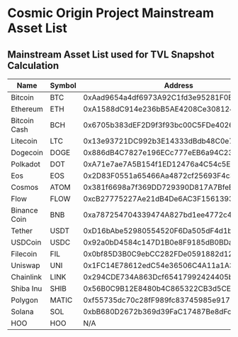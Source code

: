 # Cosmic Origin Project Mainstream Asset List

## Mainstream Asset List used for TVL Snapshot Calculation

|Name| Symbol | Address | Decimals  |
|  ----  | ----  | ---- | ---- |
| Bitcoin  | BTC |	0xAad9654a4df6973A92C1fd3e95281F0B37960CCd	|	8	|
| Ethereum |	ETH | 	0xA1588dC914e236bB5AE4208Ce3081246f7A00193	|	18	|
| Bitcoin Cash |	BCH | 	0x6705b383dEF2D9f3f93bc00C5FDe402613d2D695	|	8	|
| Litecoin |	LTC | 	0x13e93721DC992b3E14333dBdb48C0e7Ec55431c3	|	8	|
| Dogecoin |	DOGE | 	0x886dB4C7827e196ECc777eEB6a94C23c79B9467A	|	8	|
| Polkadot |	DOT | 	0xA71e7ae7A5B154f1ED12476a4C54c5Ec6e3426AC	|	10	|
| Eos |	EOS | 	0x2D83F0551a65466Aa4872cf25693F4c3e834f602	|	4	|
| Cosmos |	ATOM | 	0x381f6698a7f369DD729390D817A7BfeB765fB105	|	6	|
| Flow |	FLOW | 	0xcB27775227Ae21dB4De6AC3F156139300Cf70aF5	|	8	|
| Binance Coin |	BNB | 	0xa787254704339474A827bd1ee4772c455e3aE7F2	|	18	|
| Tether |	USDT | 	0xD16bAbe52980554520F6Da505dF4d1b124c815a7	|	6	|
| USDCoin |	USDC | 	0x92a0bD4584c147D1B0e8F9185dB0BDa10B05Ed7e	|	6	|
| Filecoin |	FIL | 	0x0bf85D3B0C9ebCC282FDe0591882d12E57E700B3	|	18	|
| Uniswap |	UNI | 	0x1FC14E78612edC54e36506C4A11a1A3bE4fE48aF	|	18	|
| Chainlink |	LINK | 	0x294CDE734A863Dcf65417992424405bCcF3973E7	|	18	|
| Shiba Inu |	SHIB | 	0x56B0C9B12E8480b4C865322CB3d5CEf1c22c1430	|	18	|
| Polygon | MATIC | 0xf55735dc70c28fF989fc83745985e9179063ba51 | 18 |
| Solana | SOL | 0xbB680D2672b369d39FaC17487Be8dFc44DD42053 | 18 | 
| HOO | HOO | N/A | N/A | 
